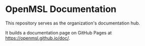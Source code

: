 # OpenMSL Documentation

This repository serves as the organization's documentation hub.

It builds a documentation page on GitHub Pages at https://openmsl.github.io/doc/.